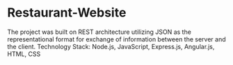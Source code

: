 # Restaurant-Website
The project was built on REST architecture utilizing JSON as the representational format for exchange of information between the server and the client. Technology Stack: Node.js, JavaScript, Express.js, Angular.js, HTML, CSS
